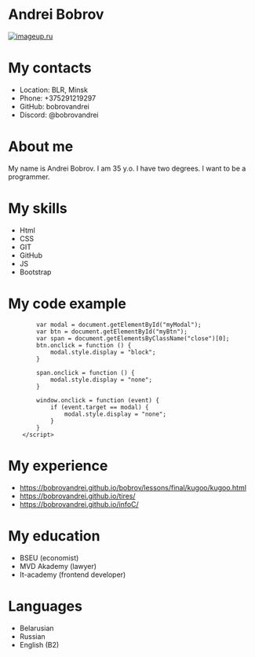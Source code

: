 # Andrei Bobrov
[![imageup.ru](https://imageup.ru/img45/4239229/1517074488469.jpg)](https://imageup.ru/img45/4239229/1517074488469.jpg.html)
# My contacts
* Location: BLR, Minsk
* Phone: +375291219297
* GitHub: bobrovandrei
* Discord: @bobrovandrei
# About me
My name is Andrei Bobrov. I am 35 y.o. I have two degrees. I want to be a programmer.
# My skills
* Html
* CSS
* GIT
* GitHub
* JS
* Bootstrap
# My code example
```<script>
        var modal = document.getElementById("myModal");
        var btn = document.getElementById("myBtn");
        var span = document.getElementsByClassName("close")[0];
        btn.onclick = function () {
            modal.style.display = "block";
        }

        span.onclick = function () {
            modal.style.display = "none";
        }

        window.onclick = function (event) {
            if (event.target == modal) {
                modal.style.display = "none";
            }
        }
    </script>
```
# My experience
* https://bobrovandrei.github.io/bobrov/lessons/final/kugoo/kugoo.html
* https://bobrovandrei.github.io/tires/
* https://bobrovandrei.github.io/infoC/
# My education
* BSEU (economist)
* MVD Akademy (lawyer)
* It-academy (frontend developer)
# Languages
* Belarusian
* Russian
* English (B2)
